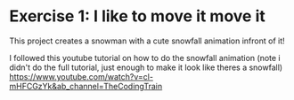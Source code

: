 # Exercise 1: I like to move it move it

This project creates a snowman with a cute snowfall animation infront of it! 

I followed this youtube tutorial on how to do the snowfall animation (note i didn't do the full tutorial, just enough to make it look like theres a snowfall) 
https://www.youtube.com/watch?v=cl-mHFCGzYk&ab_channel=TheCodingTrain 

